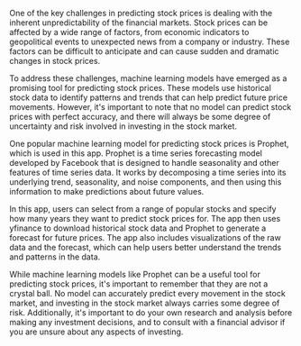 One of the key challenges in predicting stock prices is dealing with the inherent unpredictability of the financial markets. Stock prices can be affected by a wide range of factors, from economic indicators to geopolitical events to unexpected news from a company or industry. These factors can be difficult to anticipate and can cause sudden and dramatic changes in stock prices.

To address these challenges, machine learning models have emerged as a promising tool for predicting stock prices. These models use historical stock data to identify patterns and trends that can help predict future price movements. However, it's important to note that no model can predict stock prices with perfect accuracy, and there will always be some degree of uncertainty and risk involved in investing in the stock market.

One popular machine learning model for predicting stock prices is Prophet, which is used in this app. Prophet is a time series forecasting model developed by Facebook that is designed to handle seasonality and other features of time series data. It works by decomposing a time series into its underlying trend, seasonality, and noise components, and then using this information to make predictions about future values.

In this app, users can select from a range of popular stocks and specify how many years they want to predict stock prices for. The app then uses yfinance to download historical stock data and Prophet to generate a forecast for future prices. The app also includes visualizations of the raw data and the forecast, which can help users better understand the trends and patterns in the data.

While machine learning models like Prophet can be a useful tool for predicting stock prices, it's important to remember that they are not a crystal ball. No model can accurately predict every movement in the stock market, and investing in the stock market always carries some degree of risk. Additionally, it's important to do your own research and analysis before making any investment decisions, and to consult with a financial advisor if you are unsure about any aspects of investing.
